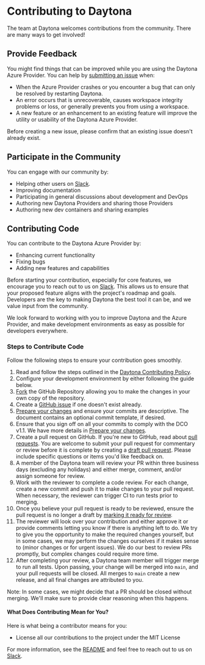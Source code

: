 # Contributing to Daytona

The team at Daytona welcomes contributions from the community. There are many ways to get involved!

## Provide Feedback

You might find things that can be improved while you are using the Daytona Azure Provider. You can help by [submitting an issue](https://github.com/daytonaio/daytona-provider-azure/issues/new) when:

* When the Azure Provider crashes or you encounter a bug that can only be resolved by restarting Daytona.
* An error occurs that is unrecoverable, causes workspace integrity problems or loss, or generally prevents you from using a workspace.
* A new feature or an enhancement to an existing feature will improve the utility or usability of the Daytona Azure Provider.

Before creating a new issue, please confirm that an existing issue doesn't already exist.

## Participate in the Community
You can engage with our community by:

* Helping other users on [Slack](https://join.slack.com/t/daytonacommunity/shared_invite/zt-273yohksh-Q5YSB5V7tnQzX2RoTARr7Q).
* Improving documentation
* Participating in general discussions about development and DevOps
* Authoring new Daytona Providers and sharing those Providers
* Authoring new dev containers and sharing examples

## Contributing Code
You can contribute to the Daytona Azure Provider by:

* Enhancing current functionality
* Fixing bugs
* Adding new features and capabilities

Before starting your contribution, especially for core features, we encourage you to reach out to us on [Slack](https://join.slack.com/t/daytonacommunity/shared_invite/zt-273yohksh-Q5YSB5V7tnQzX2RoTARr7Q). This allows us to ensure that your proposed feature aligns with the project's roadmap and goals. Developers are the key to making Daytona the best tool it can be, and we value input from the community.

We look forward to working with you to improve Daytona and the Azure Provider, and make development environments as easy as possible for developers everywhere.

### Steps to Contribute Code

Follow the following steps to ensure your contribution goes smoothly.

1. Read and follow the steps outlined in the [Daytona Contributing Policy](README.md#contributing).
2. Configure your development environment by either following the guide below.
3. [Fork](https://help.github.com/articles/working-with-forks/) the GitHub Repository allowing you to make the changes in your own copy of the repository.
4. Create a [GitHub issue](https://github.com/daytonaio/daytona-provider-azure/issues) if one doesn't exist already.
5. [Prepare your changes](/PREPARING_YOUR_CHANGES.md) and ensure your commits are descriptive. The document contains an optional commit template, if desired.
6. Ensure that you sign off on all your commits to comply with the DCO v1.1. We have more details in [Prepare your changes](/PREPARING_YOUR_CHANGES.md).
7. Create a pull request on GitHub. If you're new to GitHub, read about [pull requests](https://help.github.com/articles/about-pull-requests/). You are welcome to submit your pull request for commentary or review before it is complete by creating a [draft pull request](https://help.github.com/en/articles/about-pull-requests#draft-pull-requests). Please include specific questions or items you'd like feedback on.
8. A member of the Daytona team will review your PR within three business days (excluding any holidays) and either merge, comment, and/or assign someone for review.
9. Work with the reviewer to complete a code review. For each change, create a new commit and push it to make changes to your pull request. When necessary, the reviewer can trigger CI to run tests prior to merging.
10. Once you believe your pull request is ready to be reviewed, ensure the pull request is no longer a draft by [marking it ready for review](https://docs.github.com/en/pull-requests/collaborating-with-pull-requests/proposing-changes-to-your-work-with-pull-requests/changing-the-stage-of-a-pull-request).
11. The reviewer will look over your contribution and either approve it or provide comments letting you know if there is anything left to do. We try to give you the opportunity to make the required changes yourself, but in some cases, we may perform the changes ourselves if it makes sense to (minor changes or for urgent issues). We do our best to review PRs promptly, but complex changes could require more time.
12. After completing your review, a Daytona team member will trigger merge to run all tests. Upon passing, your change will be merged into `main`, and your pull requests will be closed. All merges to `main` create a new release, and all final changes are attributed to you.

Note: In some cases, we might decide that a PR should be closed without merging. We'll make sure to provide clear reasoning when this happens.

#### What Does Contributing Mean for You?

Here is what being a contributor means for you:

* License all our contributions to the project under the MIT License

For more information, see the [README](README.md) and feel free to reach out to us on [Slack](https://join.slack.com/t/daytonacommunity/shared_invite/zt-273yohksh-Q5YSB5V7tnQzX2RoTARr7Q).
